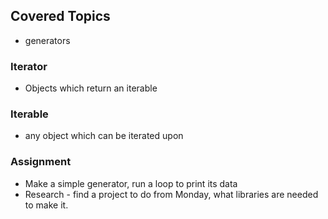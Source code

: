 ## Covered Topics
- generators

### Iterator
- Objects which return an iterable

### Iterable
- any object which can be iterated upon

### Assignment
- Make a simple generator, run a loop to print its data
- Research - find a project to do from Monday, what libraries are needed to make it.
